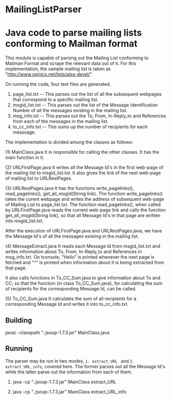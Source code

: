 MailingListParser
=================
Java code to parse mailing lists conforming to Mailman format
====

This module is capable of parsing out the Mailing List conforming to Mailman Format and scrape the relevant data out of it. For this implementation, the sample mailing list is taken as "http://www.spinics.net/lists/alsa-devel/".

On running the code, four text files are generated. 
1. page_list.txt -- This parses out the list of all the subsequent webpages that correspond to a specific mailing list.
2. msgid_list.txt -- This parses out the list of the Message Identification Number of all the messages existing in the mailing list.
3. msg_info.txt -- This parses out the To, From, In-Reply_to and References from each of the messages in the mailing list.
4. to_cc_info.txt -- This sums up the number of recipients for each messsage.


The implementation is divided among the classes as follows:

(1) MainClass.java
It is responsible for calling the other classes. It has the main function in it.

(2) URLFirstPage.java
It writes all the Message Id's in the first web-page of the mailing list to msgid_list.txt. It also gives the link of the next web-page of mailing list to URLRestPages.

(3) URLRestPages.java
It has the functions write_pagelinks(), read_pagelinks(), get_all_msgid(String link).  The function write_pagelinks() takes the curent webpage and writes the address of subsequent web-page of Mailing List to page_list.txt. The function read_pagelinks(), when called by URLFirstPage.java reads the current web-page link and calls the function get_all_msgid(String link), so that all Message Id's in that page are written into msgid_list.txt.

After the execution of URLFirstPage.java and URLRestPages.java, we have the Message Id's of all the messages existing in the mailing list.

(4) MessageExtract.java
It reads each Message Id from msgid_list.txt and writes information about To, From, In-Reply_to and References in msg_info.txt. On tconsole, "Hello" is printed whenever the next page is fetched and "^" is printed when information about it is being extracted from that page.

It also calls functions in To_CC_Sum.java to give information about To and CC; so that the function (in class To_CC_Sum.java), for calculating the sum of recipients for the corresponding Message Id, can be called. 

(5) To_CC_Sum.java
It calculates the sum of all recipients for a corresponding Message Id and writes it into to_cc_info.txt.

Building
--------
javac -classpath ".:jsoup-1.7.3.jar" MainClass.java

Running
--------
The parser may be run in two modes, `1. extract_URL ` and `2. extract_URL_info`, covered here. The former parses out all the Message Id's while the latter parse out the information from each of them.

1. java -cp ".:jsoup-1.7.3.jar" MainClass extract_URL 

2. java -cp ".:jsoup-1.7.3.jar" MainClass extract_URL_info
